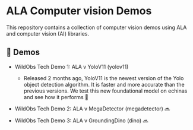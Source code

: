 # ALA Computer vision Demos
This repository contains a collection of computer vision demos using ALA and computer vision (AI) libraries. 

## 🚀 Demos
- WildObs Tech Demo 1: ALA v YoloV11 (yolov11)

    - Released 2 months ago, YoloV11 is the newest version of the Yolo object detection algorithm. It is faster and more accurate than the previous versions. We test this new foundational model on echinas and see how it performs 🧸

- WildObs Tech Demo 2: ALA v MegaDetector (megadetector) 🔜

- WildObs Tech Demo 3: ALA v GroundingDino (dino) 🔜



